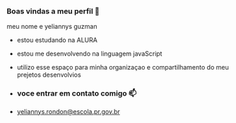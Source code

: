 ### Boas vindas a meu perfil 💙

meu nome e yeliannys guzman

- estou estudando na ALURA
- estou me desenvolvendo na linguagem javaScript
- utilizo esse espaço para minha organizaçao e compartilhamento do meu prejetos desenvolvios

- ### voce entrar em contato comigo 📫

- yeliannys.rondon@escola.pr.gov.br
